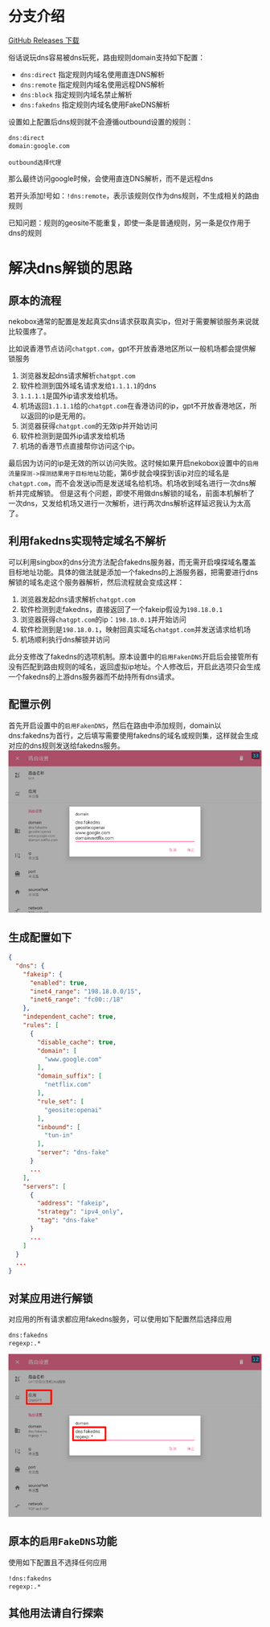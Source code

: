 # 分支介绍

[GitHub Releases 下载](https://github.com/zizzdog/NekoBoxForAndroid/releases)

俗话说玩dns容易被dns玩死，路由规则domain支持如下配置：
+ `dns:direct` 指定规则内域名使用直连DNS解析
+ `dns:remote` 指定规则内域名使用远程DNS解析
+ `dns:block` 指定规则内域名禁止解析
+ `dns:fakedns` 指定规则内域名使用FakeDNS解析

设置如上配置后dns规则就不会遵循outbound设置的规则：

```
dns:direct
domain:google.com

outbound选择代理
```
那么最终访问google时候，会使用直连DNS解析，而不是远程dns

若开头添加!号如：`!dns:remote`，表示该规则仅作为dns规则，不生成相关的路由规则

已知问题：规则的geosite不能重复，即使一条是普通规则，另一条是仅作用于dns的规则

# 解决dns解锁的思路
## 原本的流程

nekobox通常的配置是发起真实dns请求获取真实ip，但对于需要解锁服务来说就比较蛋疼了。

比如说香港节点访问`chatgpt.com`，gpt不开放香港地区所以一般机场都会提供解锁服务
1. 浏览器发起dns请求解析`chatgpt.com`
2. 软件检测到国外域名请求发给`1.1.1.1`的dns
3. `1.1.1.1`是国外ip请求发给机场。
4. 机场返回`1.1.1.1`给的`chatgpt.com`在香港访问的ip，gpt不开放香港地区，所以返回的ip是无用的。
5. 浏览器获得`chatgpt.com`的无效ip并开始访问
6. 软件检测到是国外ip请求发给机场
7. 机场的香港节点直接帮你访问这个ip。

最后因为访问的ip是无效的所以访问失败。这时候如果开启nekobox设置中的`启用流量探测->探测结果用于目标地址`功能，第6步就会嗅探到该ip对应的域名是`chatgpt.com`，而不会发送ip而是发送域名给机场。机场收到域名进行一次dns解析并完成解锁。
但是这有个问题，即使不用做dns解锁的域名，前面本机解析了一次dns，又发给机场又进行一次解析，进行两次dns解析这样延迟我认为太高了。

## 利用fakedns实现特定域名不解析
可以利用singbox的dns分流方法配合fakedns服务器，而无需开启嗅探域名覆盖目标地址功能。具体的做法就是添加一个fakedns的上游服务器，把需要进行dns解锁的域名走这个服务器解析，然后流程就会变成这样：
1. 浏览器发起dns请求解析`chatgpt.com`
2. 软件检测到走fakedns，直接返回了一个fakeip假设为`198.18.0.1`
3. 浏览器获得`chatgpt.com`的ip：`198.18.0.1`并开始访问
4. 软件检测到是`198.18.0.1`，映射回真实域名`chatgpt.com`并发送请求给机场
5. 机场顺利执行dns解锁并访问


此分支修改了fakedns的选项机制。原本设置中的`启用FakenDNS`开启后会接管所有没有匹配到路由规则的域名，返回虚拟ip地址。个人修改后，开启此选项只会生成一个fakedns的上游dns服务器而不劫持所有dns请求。
## 配置示例
首先开启设置中的`启用FakenDNS`，然后在路由中添加规则，domain以dns:fakedns为首行，之后填写需要使用fakedns的域名或规则集，这样就会生成对应的dns规则发送给fakedns服务。
![设置示例](%E8%AE%BE%E7%BD%AE%E7%A4%BA%E4%BE%8B.png)

## 生成配置如下
```json
{
  "dns": {
    "fakeip": {
      "enabled": true,
      "inet4_range": "198.18.0.0/15",
      "inet6_range": "fc00::/18"
    },
    "independent_cache": true,
    "rules": [
      {
        "disable_cache": true,
        "domain": [
          "www.google.com"
        ],
        "domain_suffix": [
          "netflix.com"
        ],
        "rule_set": [
          "geosite:openai"
        ],
        "inbound": [
          "tun-in"
        ],
        "server": "dns-fake"
      }
      ...
    ],
    "servers": [
      {
        "address": "fakeip",
        "strategy": "ipv4_only",
        "tag": "dns-fake"
      }
      ...
    ]
  }
  ...
}
```
## 对某应用进行解锁
对应用的所有请求都应用fakedns服务，可以使用如下配置然后选择应用
```
dns:fakedns
regexp:.*
```
![对应用解锁](%E5%BA%94%E7%94%A8%E8%A7%A3%E9%94%81%E7%A4%BA%E4%BE%8B.png)

## 原本的`启用FakeDNS`功能
使用如下配置且不选择任何应用
```
!dns:fakedns
regexp:.*
```

## 其他用法请自行探索